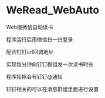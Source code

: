 # WeRead_WebAuto
Web版微信自动读书

程序运行后用微信扫一扫登录

配合钉钉url回调地址

实现每分钟向钉钉群组发一次读书时长

程序挂掉会有钉钉@通知

钉钉相关的可以在消息群组里面进行设置
